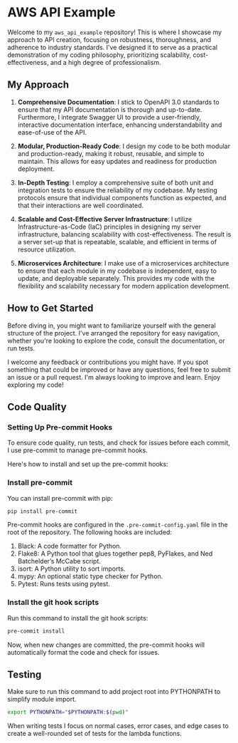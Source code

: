 # AWS API Example

Welcome to my `aws_api_example` repository! This is where I showcase my approach to API creation, focusing on robustness, thoroughness, and adherence to industry standards. I've designed it to serve as a practical demonstration of my coding philosophy, prioritizing scalability, cost-effectiveness, and a high degree of professionalism.

## My Approach

1. **Comprehensive Documentation**: I stick to OpenAPI 3.0 standards to ensure that my API documentation is thorough and up-to-date. Furthermore, I integrate Swagger UI to provide a user-friendly, interactive documentation interface, enhancing understandability and ease-of-use of the API.

2. **Modular, Production-Ready Code**: I design my code to be both modular and production-ready, making it robust, reusable, and simple to maintain. This allows for easy updates and readiness for production deployment.

3. **In-Depth Testing**: I employ a comprehensive suite of both unit and integration tests to ensure the reliability of my codebase. My testing protocols ensure that individual components function as expected, and that their interactions are well coordinated.

4. **Scalable and Cost-Effective Server Infrastructure**: I utilize Infrastructure-as-Code (IaC) principles in designing my server infrastructure, balancing scalability with cost-effectiveness. The result is a server set-up that is repeatable, scalable, and efficient in terms of resource utilization.

5. **Microservices Architecture**: I make use of a microservices architecture to ensure that each module in my codebase is independent, easy to update, and deployable separately. This provides my code with the flexibility and scalability necessary for modern application development.

## How to Get Started

Before diving in, you might want to familiarize yourself with the general structure of the project. I've arranged the repository for easy navigation, whether you're looking to explore the code, consult the documentation, or run tests.

I welcome any feedback or contributions you might have. If you spot something that could be improved or have any questions, feel free to submit an issue or a pull request. I'm always looking to improve and learn. Enjoy exploring my code!

## Code Quality

### Setting Up Pre-commit Hooks

To ensure code quality, run tests, and check for issues before each commit, I use pre-commit to manage pre-commit hooks.

Here's how to install and set up the pre-commit hooks:

### Install pre-commit

You can install pre-commit with pip:

```bash
pip install pre-commit
```

Pre-commit hooks are configured in the `.pre-commit-config.yaml` file in the root of the repository. The following hooks are included:

1. Black: A code formatter for Python.
2. Flake8: A Python tool that glues together pep8, PyFlakes, and Ned Batchelder’s McCabe script.
3. isort: A Python utility to sort imports.
4. mypy: An optional static type checker for Python.
5. Pytest: Runs tests using pytest.

### Install the git hook scripts

Run this command to install the git hook scripts:

```bash
pre-commit install
```

Now, when new changes are committed, the pre-commit hooks will automatically format the code and check for issues.

## Testing

Make sure to run this command to add project root into PYTHONPATH to simplify module import.

```bash
export PYTHONPATH="$PYTHONPATH:$(pwd)"
```

When writing tests I focus on normal cases, error cases, and edge cases to create a well-rounded set of tests for the lambda functions.
